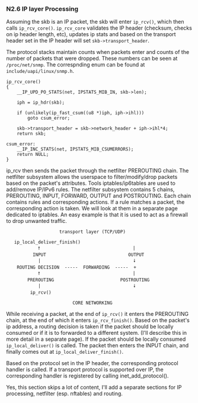 ### N2.6 IP layer Processing

Assuming the skb is an IP packet, the skb will enter `ip_rcv()`, which then calls `ip_rcv_core()`. `ip_rcv_core` validates the IP header (checksum, checks on ip header length, etc), updates ip stats and based on the transport header set in the IP header will set `skb->transport_header`.

The protocol stacks maintain counts when packets enter and counts of the number of packets that were dropped. These numbers can be seen at `/proc/net/snmp`. The correspnding enum can be found at `include/uapi/linux/snmp.h`.

```
ip_rcv_core()
{
    __IP_UPD_PO_STATS(net, IPSTATS_MIB_IN, skb->len);

    iph = ip_hdr(skb);
    
    if (unlikely(ip_fast_csum((u8 *)iph, iph->ihl)))
        goto csum_error;
    
    skb->transport_header = skb->network_header + iph->ihl*4;
    return skb;

csum_error:
    __IP_INC_STATS(net, IPSTATS_MIB_CSUMERRORS);
    return NULL;
}
```



ip_rcv then sends the packet through the netfilter PREROUTING chain. The netfilter subsystem allows the userspace to filter/modify/drop packets based on the packet's attributes. Tools iptables/ip6tables are used to add/remove IP/IPv6 rules. The netfilter subsystem contains 5 chains, PREROUTING, INPUT, FORWARD, OUTPUT and POSTROUTING. Each chain contains rules and corresponding actions. If a rule matches a packet, the corresponding action is taken. We will look at them in a separate page dedicated to iptables. An easy example is that it is used to act as a firewall to drop unwanted traffic.

```
	                transport layer (TCP/UDP)

   ip_local_deliver_finish()
	        🠕                                   |
	      INPUT                               OUTPUT
	        |                                   🠗
	ROUTING DECISION  -----  FORWARDING  -----  +
	        🠕                                   |
	    PREROUTING                         POSTROUTING
	        |                                   🠗
	     ip_rcv()

	                     CORE NETWORKING 
```

While receiving a packet, at the end of `ip_rcv()` it enters the PREROUTING chain, at the end of which it enters `ip_rcv_finish()`. Based on the packet's ip address, a routing decision is taken if the packet should be locally consumed or if it is to forwarded to a different system. (I'll describe this in more detail in a separate page). If the packet should be locally consumed `ip_local_deliver()` is called. The packet then enters the INPUT chain, and finally comes out at `ip_local_deliver_finish()`.

Based on the protocol set in the IP header, the corresponding protocol handler is called. If a transport protocol is supported over IP, the corresponding handler is registered by calling inet_add_protocol().

Yes, this section skips a lot of content, I'll add a separate sections for IP processing, netfilter (esp. nftables) and routing.
